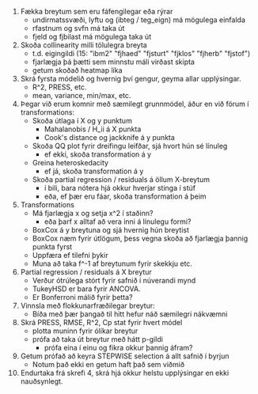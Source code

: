 1. Fækka breytum sem eru fáfengilegar eða rýrar
    - undirmatssvæði, lyftu og (ibteg / teg_eign) má mögulega einfalda
    - rfastnum og svfn má taka út
    - fjeld og fjbilast má mögulega taka út
2. Skoða collinearity milli tölulegra breyta
    - t.d. eigingildi (15: "ibm2"  "fjhaed"  "fjsturt"  "fjklos"  "fjherb"  "fjstof")
    - fjarlægja þá þætti sem minnstu máli virðast skipta
    - getum skoðað heatmap líka
3. Skrá fyrsta módelið og hvernig því gengur, geyma allar upplýsingar.
    - R^2, PRESS, etc.
    - mean, variance, min/max, etc.
4. Þegar við erum komnir með sæmilegt grunnmódel, áður en við förum í transformations:
    - Skoða útlaga í X og y punktum
        - Mahalanobis / H_ii á X punkta
        - Cook's distance og jackknife á y punkta
    - Skoða QQ plot fyrir dreifingu leifðar, sjá hvort hún sé línuleg
        - ef ekki, skoða transformation á y
    - Greina heteroskedacity
        - ef já, skoða transformation á y
    - Skoða partial regression / residuals á öllum X-breytum
        - í bili, bara nótera hjá okkur hverjar stinga í stúf
        - eða, ef þær eru fáar, skoða transformation á þeim
5. Transformations
    - Má fjarlægja x og setja x^2 í staðinn?
        - eða þarf x alltaf að vera inni á línulegu formi?
    - BoxCox á y breytuna og sjá hvernig hún breytist
    -   BoxCox næm fyrir útlögum, þess vegna skoða að fjarlægja þannig punkta fyrst
    -   Uppfæra ef tilefni þykir
    -   Muna að taka f^-1 af breytunum fyrir skekkju etc.
6. Partial regression / residuals á X breytur
    - Verður ótrúlega stórt fyrir safnið í núverandi mynd
    - TukeyHSD er bara fyrir ANCOVA.
    - Er Bonferroni málið fyrir þetta?
7. Vinnsla með flokkunarfræðilegar breytur:
    - Bíða með þær þangað til hitt hefur náð sæmilegri nákvæmni
8. Skrá PRESS, RMSE, R^2, Cp stat fyrir hvert módel
    - plotta muninn fyrir ólíkar breytur
    - prófa að taka út breytur með hátt p-gildi
        - prófa eina í einu og fikra okkur þannig áfram?
9. Getum prófað að keyra STEPWISE selection á allt safnið í byrjun
    - Notum það ekki en getum haft það sem viðmið
10. Endurtaka frá skrefi 4, skrá hjá okkur helstu upplýsingar en ekki nauðsynlegt.
